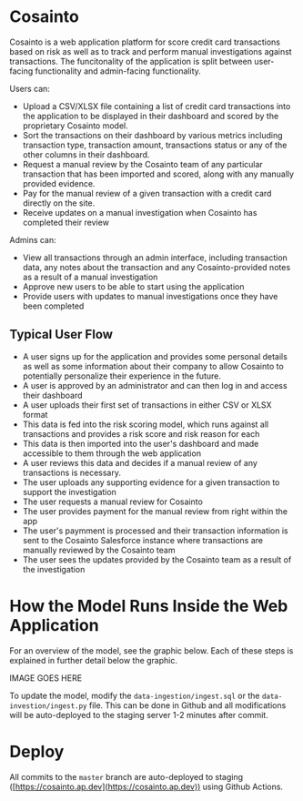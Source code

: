 # Cosainto

Cosainto is a web application platform for score credit card transactions based on risk as well as to track and perform manual investigations against transactions. The funcitonality of the application is split between user-facing functionality and admin-facing functionality.

Users can:
  - Upload a CSV/XLSX file containing a list of credit card transactions into the application to be displayed in their dashboard and scored by the proprietary Cosainto model.
  - Sort the transactions on their dashboard by various metrics including transaction type, transaction amount, transactions status or any of the other columns in their dashboard.
  - Request a manual review by the Cosainto team of any particular transaction that has been imported and scored, along with any manually provided evidence.
  - Pay for the manual review of a given transaction with a credit card directly on the site.
  - Receive updates on a manual investigation when Cosainto has completed their review
  
Admins can:
  - View all transactions through an admin interface, including transaction data, any notes about the transaction and any Cosainto-provided notes as a result of a manual investigation
  - Approve new users to be able to start using the application
  - Provide users with updates to manual investigations once they have been completed
  
## Typical User Flow
  - A user signs up for the application and provides some personal details as well as some information about their company to allow Cosainto to potentially personalize their experience in the future.
  - A user is approved by an administrator and can then log in and access their dashboard
  - A user uploads their first set of transactions in either CSV or XLSX format
  - This data is fed into the risk scoring model, which runs against all transactions and provides a risk score and risk reason for each
  - This data is then imported into the user's dashboard and made accessible to them through the web application
  - A user reviews this data and decides if a manual review of any transactions is necessary.
  - The user uploads any supporting evidence for a given transaction to support the investigation
  - The user requests a manual review for Cosainto
  - The user provides payment for the manual review from right within the app
  - The user's paymment is processed and their transaction information is sent to the Cosainto Salesforce instance where transactions are manually reviewed by the Cosainto team
  - The user sees the updates provided by the Cosainto team as a result of the investigation

# How the Model Runs Inside the Web Application
For an overview of the model, see the graphic below. Each of these steps is explained in further detail below the graphic.

IMAGE GOES HERE

To update the model, modify the `data-ingestion/ingest.sql` or the `data-investion/ingest.py` file. This can be done in Github and all modifications will be auto-deployed to the staging server 1-2 minutes after commit.

# Deploy
All commits to the `master` branch are auto-deployed to staging ([https://cosainto.ap.dev](https://cosainto.ap.dev)) using Github Actions.
